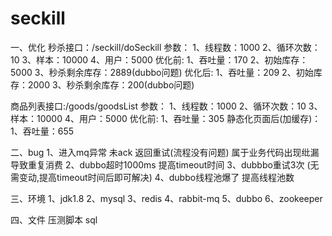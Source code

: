 # seckill

一、优化
秒杀接口：/seckill/doSeckill
参数：
1、线程数：1000
2、循环次数：10
3、样本：10000
4、用户：5000
优化前:
1、吞吐量：170
2、初始库存：5000
3、秒杀剩余库存：2889(dubbo问题)
优化后:
1、吞吐量：209
2、初始库存：2000
3、秒杀剩余库存：200(dubbo问题)


商品列表接口:/goods/goodsList
参数：
1、线程数：1000
2、循环次数：10
3、样本：10000
4、用户：5000
优化前:
1、吞吐量：305
静态化页面后(加缓存)：
1、吞吐量：655

二、bug
1、进入mq异常  未ack 返回重试(流程没有问题) 属于业务代码出现纰漏导致重复消费
2、dubbo超时1000ms  提高timeout时间
3、dubbbo重试3次 (无需变动,提高timeout时间后即可解决)
4、dubbo线程池爆了  提高线程池数

三、环境
1、jdk1.8
2、mysql
3、redis
4、rabbit-mq
5、dubbo
6、zookeeper

四、文件
压测脚本
sql

